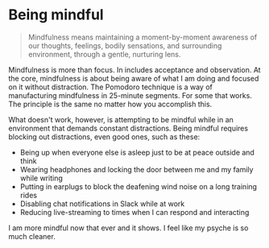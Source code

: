 # Being mindful

> Mindfulness means maintaining a moment-by-moment awareness of our thoughts, feelings, bodily sensations, and surrounding environment, through a gentle, nurturing lens.

Mindfulness is more than focus. In includes acceptance and observation. At the core, mindfulness is about being aware of what I am doing and focused on it without distraction. The Pomodoro technique is a way of manufacturing mindfulness in 25-minute segments. For some that works. The principle is the same no matter how you accomplish this.

What doesn't work, however, is attempting to be mindful while in an environment that demands constant distractions. Being mindful requires blocking out distractions, even good ones, such as these:

* Being up when everyone else is asleep just to be at peace outside and think
* Wearing headphones and locking the door between me and my family while writing
* Putting in earplugs to block the deafening wind noise on a long training rides
* Disabling chat notifications in Slack while at work
* Reducing live-streaming to times when I can respond and interacting

I am more mindful now that ever and it shows. I feel like my psyche is so much cleaner.
